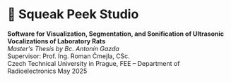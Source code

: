 # 🧠 Squeak Peek Studio  
**Software for Visualization, Segmentation, and Sonification of Ultrasonic Vocalizations of Laboratory Rats**  
*Master's Thesis by Bc. Antonín Gazda*  
Supervisor: Prof. Ing. Roman Čmejla, CSc.  
Czech Technical University in Prague, FEE – Department of Radioelectronics
May 2025